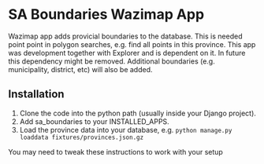 # SA Boundaries Wazimap App

Wazimap app adds provicial boundaries to the database. This is needed point point in polygon searches, e.g. find all points in this province. This app was development together with Explorer and is dependent on it. In future this dependency might be removed. Additional boundaries (e.g. municipality, district, etc) will also be added.

## Installation

1. Clone the code into the python path (usually inside your Django project). 
2. Add sa_boundaries to your INSTALLED_APPS. 
3. Load the province data into your database, e.g. 
``python manage.py loaddata fixtures/provinces.json.gz``

You may need to tweak these instructions to work with your setup
